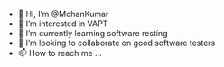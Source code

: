 - 👋 Hi, I’m @MohanKumar
- 👀 I’m interested in VAPT
- 🌱 I’m currently learning software resting
- 💞️ I’m looking to collaborate on good software testers
- 📫 How to reach me ...

<!---
MohanKumar4032/MohanKumar4032 is a ✨ special ✨ repository because its `README.md` (this file) appears on your GitHub profile.
You can click the Preview link to take a look at your changes.
--->
